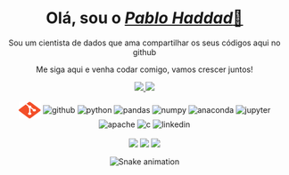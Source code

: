 <div>
  
  <h1 align="center">
   Olá, sou o 
    <a href="https://www.linkedin.com/in/pablo-haddad-b038121ba/"><i>Pablo Haddad</i>🫡</a>
  </h1>
  
  <p align="center">
   Sou um cientista de dados que ama compartilhar os seus códigos aqui no github
    
  </p>
  
  <p align="center">
    Me siga aqui e venha codar comigo, vamos crescer juntos!
  </p>
  
</div>

<div align="center">
  <a href="github.com/pablitohaddad">
  <img height="150em" src="https://github-readme-stats.vercel.app/api?username=pablitohaddad&theme=radical&show_icons=true"/>
    <img height="150em" src="https://github-readme-stats.vercel.app/api/top-langs/?username=pablitohaddad&theme=radical&hide_border=true&&layout=compact"/>
  </a>
</div>

<div align="center" valign="top"><br>
  <img align="center" alt="git" height="30" width="40" src="https://raw.githubusercontent.com/devicons/devicon/master/icons/git/git-original.svg">
  <img align="center" alt="github" height="35" width="35" src="https://cdn.jsdelivr.net/gh/devicons/devicon/icons/github/github-original.svg">
  <img align="center" alt="python" height="35" width="35" src="https://cdn.jsdelivr.net/gh/devicons/devicon/icons/python/python-plain.svg">
  <img align="center" alt="pandas" height="35" width="35" src="https://cdn.jsdelivr.net/gh/devicons/devicon/icons/pandas/pandas-original.svg">
  <img align="center" alt="numpy" height="35" width="35" src="https://cdn.jsdelivr.net/gh/devicons/devicon/icons/numpy/numpy-original.svg">
  <img align="center" alt="anaconda" height="35" width="35" src="https://cdn.jsdelivr.net/gh/devicons/devicon/icons/anaconda/anaconda-original.svg">
  <img align="center" alt="jupyter" height="35" width="35" src="https://cdn.jsdelivr.net/gh/devicons/devicon/icons/jupyter/jupyter-original-wordmark.svg">
  <img align="center" alt="apache" height="35" width="35" src="https://cdn.jsdelivr.net/gh/devicons/devicon/icons/apache/apache-original.svg">
  <img align="center" alt="c" height="35" width="35" src="https://cdn.jsdelivr.net/gh/devicons/devicon/icons/c/c-original.svg">
  <img align="center" alt="linkedin" height="35" width="35" src="https://cdn.jsdelivr.net/gh/devicons/devicon/icons/linkedin/linkedin-original.svg">
  
  
</div><br>

<div align="center">  
  <a href="https://www.instagram.com/pablitohaddad/" target="_blank"><img src="https://img.shields.io/badge/-Instagram-%23E4405F?style=for-the-badge&logo=instagram&logoColor=white" target="_blank"></a>
  <a href="https://www.linkedin.com/in/pablo-haddad-b038121ba/" target="_blank"><img src="https://img.shields.io/badge/-LinkedIn-%230077B5?style=for-the-badge&logo=linkedin&logoColor=white" target="_blank"></a> 
  <a href="pablitohaddad@gmail.com"><img src="https://img.shields.io/badge/-Gmail-%23333?style=for-the-badge&logo=gmail&logoColor=white" target="_blank"></a>
</div>

<div align="center">

  ![Snake animation](https://github.com/danielbped/danielbped/blob/output/github-contribution-grid-snake.svg)
  
</div>
